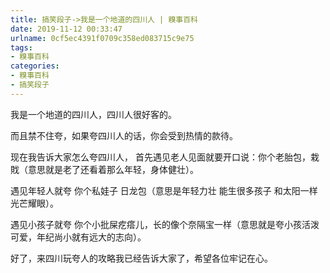 ```yaml
---
title: 搞笑段子->我是一个地道的四川人 | 糗事百科
date: 2019-11-12 00:33:47
urlname: 0cf5ec4391f0709c358ed083715c9e75
tags: 
- 糗事百科
categories:
- 糗事百科
- 搞笑段子
---
```

我是一个地道的四川人，四川人很好客的。

而且禁不住夸，如果夸四川人的话，你会受到热情的款待。

现在我告诉大家怎么夸四川人， 首先遇见老人见面就要开口说：你个老胎包，栽戝（意思就是老了还看着那么年轻，身体健壮）。

遇见年轻人就夸 你个私娃子  日龙包（意思是年轻力壮 能生很多孩子 和太阳一样光芒耀眼）。

遇见小孩子就夸 你个小批屎疙瘩儿，长的像个奈隔宝一样（意思就是夸小孩活泼可爱，年纪尚小就有远大的志向）。

好了，来四川玩夸人的攻略我已经告诉大家了，希望各位牢记在心。


